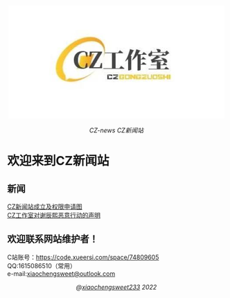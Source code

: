 <div align="center">
  <img src="./public/czlogo.png" alt="CZ-news" />
  <p><em>CZ-news CZ新闻站</em></p>
</div>

# 欢迎来到CZ新闻站
## 新闻
[CZ新闻站成立及权限申请图](http://cz-news.wdvip.tech/001.html) <br />
[CZ工作室对谢辰熙恶意行动的声明](http://cz-news.wdvip.tech/002.html)

## 欢迎联系网站维护者！
C站账号：https://code.xueersi.com/space/74809605 <br />
QQ:1615086510（常用） <br />
e-mail:xiaochengsweet@outlook.com <br />

<div align="center">
  <em>@<a href="https://github.com/Xiaochengsweet233">xiaochengsweet233</a> 2022</em>
</div>
